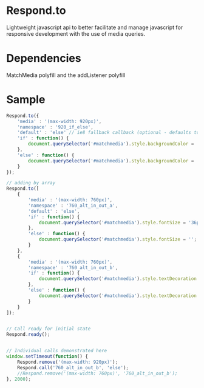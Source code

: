 Respond.to
==========

Lightweight javascript api to better facilitate and manage javascript for responsive development with the use of media queries.


Dependencies
==========
MatchMedia polyfill and the addListener polyfill

Sample
==========
````javascript
Respond.to({
	'media' : '(max-width: 920px)',
    'namespace' : '920_if_else',
    'default' : 'else' // ie8 fallback callback (optional - defaults to 'if' callback)
    'if' : function() {
    	document.querySelector('#matchmedia').style.backgroundColor = '#ff00cc';
    },
    'else' : function() {
    	document.querySelector('#matchmedia').style.backgroundColor = '';
    }
});

// adding by array
Respond.to([
	{
		'media' : '(max-width: 760px)',
		'namespace' : '760_alt_in_out_a',
		'default' : 'else',
		'if' : function() {
			document.querySelector('#matchmedia').style.fontSize = '36px';
		},
		'else' : function() {
			document.querySelector('#matchmedia').style.fontSize = '';
		}
	},
	{
		'media' : '(max-width: 760px)',
		'namespace' : '760_alt_in_out_b',
		'if' : function() {
			document.querySelector('#matchmedia').style.textDecoration = 'underline';
		},
		'else' : function() {
			document.querySelector('#matchmedia').style.textDecoration = '';
		}
	}
]);


// Call ready for initial state
Respond.ready();


// Individual calls demonstrated here
window.setTimeout(function() {
	Respond.remove('(max-width: 920px)');
    Respond.call('760_alt_in_out_b', 'else');
    //Respond.remove('(max-width: 760px)', '760_alt_in_out_b');
}, 2000);
````
